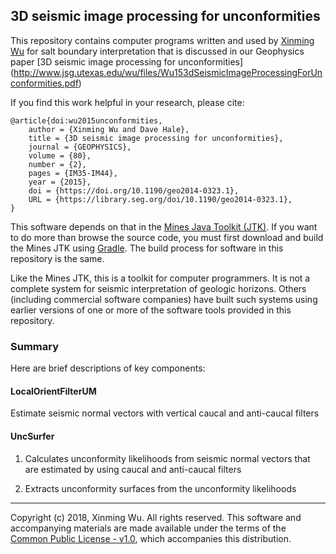 ## 3D seismic image processing for unconformities

This repository contains computer programs written and used by 
[Xinming Wu](http://www.jsg.utexas.edu/wu/) 
for salt boundary interpretation that is discussed in our Geophysics paper 
[3D seismic image processing for unconformities]
(http://www.jsg.utexas.edu/wu/files/Wu153dSeismicImageProcessingForUnconformities.pdf)

If you find this work helpful in your research, please cite:

    @article{doi:wu2015unconformities,
        author = {Xinming Wu and Dave Hale},
        title = {3D seismic image processing for unconformities},
        journal = {GEOPHYSICS},
        volume = {80},
        number = {2},
        pages = {IM35-IM44},
        year = {2015},
        doi = {https://doi.org/10.1190/geo2014-0323.1},
        URL = {https://library.seg.org/doi/10.1190/geo2014-0323.1},
    }

This software depends on that in the [Mines Java Toolkit
(JTK)](https://github.com/dhale/jtk/). If you want to do more than browse the
source code, you must first download and build the Mines JTK using
[Gradle](http://www.gradle.org). The build process for software in
this repository is the same.

Like the Mines JTK, this is a toolkit for computer programmers. It is not a
complete system for seismic interpretation of geologic horizons. Others
(including commercial software companies) have built such systems using
earlier versions of one or more of the software tools provided in this
repository.

### Summary

Here are brief descriptions of key components:

#### LocalOrientFilterUM
Estimate seismic normal vectors with vertical caucal and anti-caucal filters

#### UncSurfer
1) Calculates unconformity likelihoods from seismic normal vectors that are 
estimated by using caucal and anti-caucal filters

2) Extracts unconformity surfaces from the unconformity likelihoods


---
Copyright (c) 2018, Xinming Wu. All rights reserved.
This software and accompanying materials are made available under the terms of
the [Common Public License - v1.0](http://www.eclipse.org/legal/cpl-v10.html),
which accompanies this distribution.
